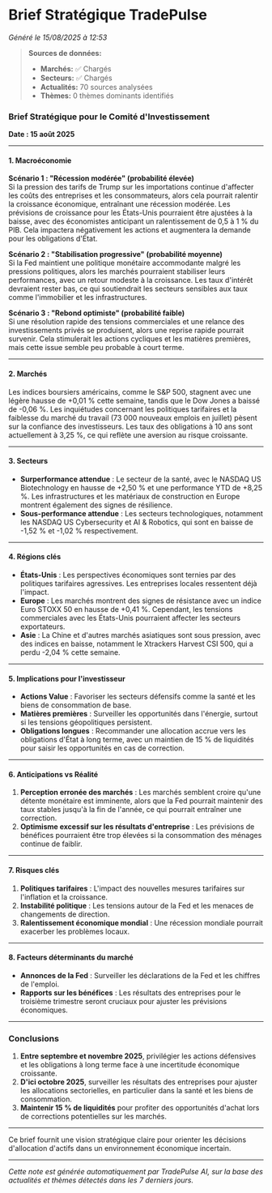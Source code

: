 # Brief Stratégique TradePulse

*Généré le 15/08/2025 à 12:53*

> **Sources de données:**
> - **Marchés:** ✅ Chargés
> - **Secteurs:** ✅ Chargés
> - **Actualités:** 70 sources analysées
> - **Thèmes:** 0 thèmes dominants identifiés

### Brief Stratégique pour le Comité d'Investissement

**Date : 15 août 2025**

---

#### 1. Macroéconomie

**Scénario 1 : "Récession modérée" (probabilité élevée)**  
Si la pression des tarifs de Trump sur les importations continue d'affecter les coûts des entreprises et les consommateurs, alors cela pourrait ralentir la croissance économique, entraînant une récession modérée. Les prévisions de croissance pour les États-Unis pourraient être ajustées à la baisse, avec des économistes anticipant un ralentissement de 0,5 à 1 % du PIB. Cela impactera négativement les actions et augmentera la demande pour les obligations d'État.

**Scénario 2 : "Stabilisation progressive" (probabilité moyenne)**  
Si la Fed maintient une politique monétaire accommodante malgré les pressions politiques, alors les marchés pourraient stabiliser leurs performances, avec un retour modeste à la croissance. Les taux d'intérêt devraient rester bas, ce qui soutiendrait les secteurs sensibles aux taux comme l'immobilier et les infrastructures.

**Scénario 3 : "Rebond optimiste" (probabilité faible)**  
Si une résolution rapide des tensions commerciales et une relance des investissements privés se produisent, alors une reprise rapide pourrait survenir. Cela stimulerait les actions cycliques et les matières premières, mais cette issue semble peu probable à court terme.

---

#### 2. Marchés

Les indices boursiers américains, comme le S&P 500, stagnent avec une légère hausse de +0,01 % cette semaine, tandis que le Dow Jones a baissé de -0,06 %. Les inquiétudes concernant les politiques tarifaires et la faiblesse du marché du travail (73 000 nouveaux emplois en juillet) pèsent sur la confiance des investisseurs. Les taux des obligations à 10 ans sont actuellement à 3,25 %, ce qui reflète une aversion au risque croissante.

---

#### 3. Secteurs

- **Surperformance attendue** : Le secteur de la santé, avec le NASDAQ US Biotechnology en hausse de +2,50 % et une performance YTD de +8,25 %. Les infrastructures et les matériaux de construction en Europe montrent également des signes de résilience.
- **Sous-performance attendue** : Les secteurs technologiques, notamment les NASDAQ US Cybersecurity et AI & Robotics, qui sont en baisse de -1,52 % et -1,02 % respectivement.

---

#### 4. Régions clés

- **États-Unis** : Les perspectives économiques sont ternies par des politiques tarifaires agressives. Les entreprises locales ressentent déjà l'impact.
- **Europe** : Les marchés montrent des signes de résistance avec un indice Euro STOXX 50 en hausse de +0,41 %. Cependant, les tensions commerciales avec les États-Unis pourraient affecter les secteurs exportateurs.
- **Asie** : La Chine et d'autres marchés asiatiques sont sous pression, avec des indices en baisse, notamment le Xtrackers Harvest CSI 500, qui a perdu -2,04 % cette semaine.

---

#### 5. Implications pour l'investisseur

- **Actions Value** : Favoriser les secteurs défensifs comme la santé et les biens de consommation de base.
- **Matières premières** : Surveiller les opportunités dans l'énergie, surtout si les tensions géopolitiques persistent.
- **Obligations longues** : Recommander une allocation accrue vers les obligations d'État à long terme, avec un maintien de 15 % de liquidités pour saisir les opportunités en cas de correction.

---

#### 6. Anticipations vs Réalité

1. **Perception erronée des marchés** : Les marchés semblent croire qu'une détente monétaire est imminente, alors que la Fed pourrait maintenir des taux stables jusqu'à la fin de l'année, ce qui pourrait entraîner une correction.
2. **Optimisme excessif sur les résultats d'entreprise** : Les prévisions de bénéfices pourraient être trop élevées si la consommation des ménages continue de faiblir.

---

#### 7. Risques clés

1. **Politiques tarifaires** : L'impact des nouvelles mesures tarifaires sur l'inflation et la croissance.
2. **Instabilité politique** : Les tensions autour de la Fed et les menaces de changements de direction.
3. **Ralentissement économique mondial** : Une récession mondiale pourrait exacerber les problèmes locaux.

---

#### 8. Facteurs déterminants du marché

- **Annonces de la Fed** : Surveiller les déclarations de la Fed et les chiffres de l'emploi.
- **Rapports sur les bénéfices** : Les résultats des entreprises pour le troisième trimestre seront cruciaux pour ajuster les prévisions économiques.

---

### Conclusions

1. **Entre septembre et novembre 2025**, privilégier les actions défensives et les obligations à long terme face à une incertitude économique croissante.
2. **D'ici octobre 2025**, surveiller les résultats des entreprises pour ajuster les allocations sectorielles, en particulier dans la santé et les biens de consommation.
3. **Maintenir 15 % de liquidités** pour profiter des opportunités d'achat lors de corrections potentielles sur les marchés.

--- 

Ce brief fournit une vision stratégique claire pour orienter les décisions d'allocation d'actifs dans un environnement économique incertain.

---

*Cette note est générée automatiquement par TradePulse AI, sur la base des actualités et thèmes détectés dans les 7 derniers jours.*
